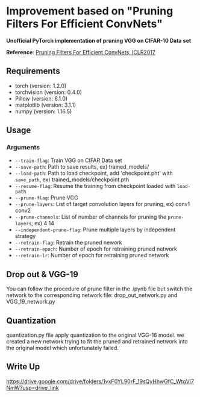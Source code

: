 # Improvement based on "Pruning Filters For Efficient ConvNets"

**Unofficial PyTorch implementation of pruning VGG on CIFAR-10 Data set**

**Reference**: [Pruning Filters For Efficient ConvNets, ICLR2017](https://arxiv.org/abs/1608.08710)

Requirements
--
* torch (version: 1.2.0)
* torchvision (version: 0.4.0)
* Pillow (version: 6.1.0)
* matplotlib (version: 3.1.1)
* numpy (version: 1.16.5)

Usage
--

### Arguments
* `--train-flag`: Train VGG on CIFAR Data set
* `--save-path`: Path to save results, ex) trained_models/
* `--load-path`: Path to load checkpoint, add 'checkpoint.pht' with `save_path`, ex) trained_models/checkpoint.pth
* `--resume-flag`: Resume the training from checkpoint loaded with `load-path`
* `--prune-flag`: Prune VGG
* `--prune-layers`: List of target convolution layers for pruning, ex) conv1 conv2
* `--prune-channels`: List of number of channels for pruning the `prune-layers`, ex) 4 14
* `--independent-prune-flag`: Prune multiple layers by independent strategy
* `--retrain-flag`: Retrain the pruned nework
* `--retrain-epoch`: Number of epoch for retraining pruned network
* `--retrain-lr`: Number of epoch for retraining pruned network

Drop out & VGG-19
--
You can follow the procedure of prune filter in the .ipynb file but switch the network to the corresponding network file: drop_out_network.py and VGG_19_network.py

Quantization
--

quantization.py file apply quantization to the original VGG-16 model. we created a new network trying to fit the pruned and retrained network into the original model which unfortunately failed.

Write Up
--
https://drive.google.com/drive/folders/1vxF0YL90rF_19sQyHhwGfC_WtgVl7NmW?usp=drive_link
